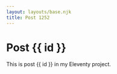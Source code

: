 ```yaml
---
layout: layouts/base.njk
title: Post 1252
---
```


# Post {{ id }}

This is post {{ id }} in my Eleventy project.

